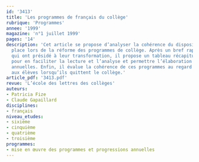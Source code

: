 ```yaml
---
id: '3413'
title: 'Les programmes de français du collège'
rubrique: 'Programmes'
annee: '1999'
magazine: 'n°1 juillet 1999'
pages: '14'
description: 'Cet article se propose d’analyser la cohérence du dispositif mis en
  place lors de la réforme des programmes de collège. Après un bref rappel des finalités
  qui ont présidé à leur transformation, il propose un tableau récapitulatif des programmes
  pour en faciliter la lecture et l’analyse et permettre l’élaboration de progressions
  annuelles. Enfin, il évalue la cohérence de ces programmes au regard des choix ouverts
  aux élèves lorsqu’ils quittent le collège.'
article_pdf: '3413.pdf'
revue: 'L’école des lettres des collèges'
auteurs:
- Patricia Fize
- Claude Gapaillard
disciplines:
- français
niveau_etudes:
- sixième
- cinquième
- quatrième
- troisième
programmes:
- mise en œuvre des programmes et progressions annuelles
---
```

